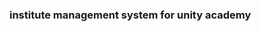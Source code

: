 ### institute management system for unity academy

<!-- credentials -->
<!-- 
chathura.madura11@gmail.com
chathura.madura12@gmail.com
Chathu@99
 -->

